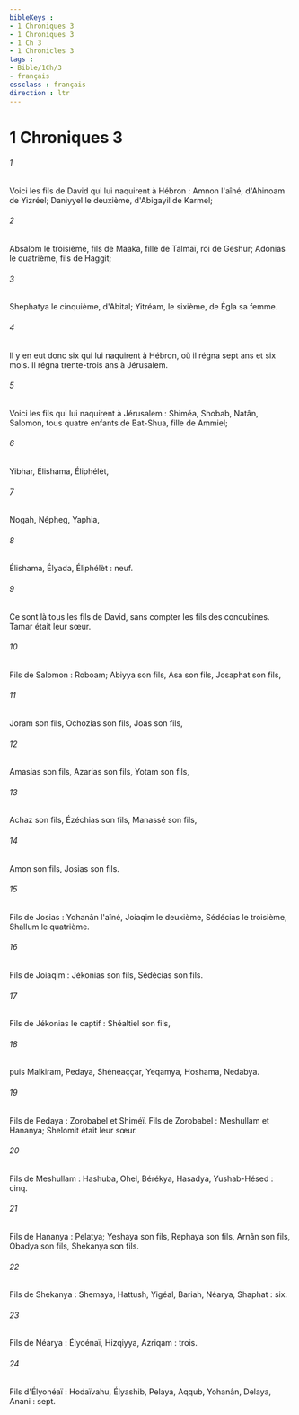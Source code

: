 ```yaml
---
bibleKeys : 
- 1 Chroniques 3
- 1 Chroniques 3
- 1 Ch 3
- 1 Chronicles 3
tags : 
- Bible/1Ch/3
- français
cssclass : français
direction : ltr
---
```


# 1 Chroniques 3

###### 1
Voici les fils de David qui lui naquirent à Hébron : Amnon l'aîné, d'Ahinoam de Yizréel; Daniyyel le deuxième, d'Abigayil de Karmel; 
###### 2
Absalom le troisième, fils de Maaka, fille de Talmaï, roi de Geshur; Adonias le quatrième, fils de Haggit; 
###### 3
Shephatya le cinquième, d'Abital; Yitréam, le sixième, de Égla sa femme. 
###### 4
Il y en eut donc six qui lui naquirent à Hébron, où il régna sept ans et six mois. Il régna trente-trois ans à Jérusalem. 
###### 5
Voici les fils qui lui naquirent à Jérusalem : Shiméa, Shobab, Natân, Salomon, tous quatre enfants de Bat-Shua, fille de Ammiel; 
###### 6
Yibhar, Élishama, Éliphélèt, 
###### 7
Nogah, Népheg, Yaphia, 
###### 8
Élishama, Élyada, Éliphélèt : neuf. 
###### 9
Ce sont là tous les fils de David, sans compter les fils des concubines. Tamar était leur sœur. 
###### 10
Fils de Salomon : Roboam; Abiyya son fils, Asa son fils, Josaphat son fils, 
###### 11
Joram son fils, Ochozias son fils, Joas son fils, 
###### 12
Amasias son fils, Azarias son fils, Yotam son fils, 
###### 13
Achaz son fils, Ézéchias son fils, Manassé son fils, 
###### 14
Amon son fils, Josias son fils. 
###### 15
Fils de Josias : Yohanân l'aîné, Joiaqim le deuxième, Sédécias le troisième, Shallum le quatrième. 
###### 16
Fils de Joiaqim : Jékonias son fils, Sédécias son fils. 
###### 17
Fils de Jékonias le captif : Shéaltiel son fils, 
###### 18
puis Malkiram, Pedaya, Shéneaççar, Yeqamya, Hoshama, Nedabya. 
###### 19
Fils de Pedaya : Zorobabel et Shiméï. Fils de Zorobabel : Meshullam et Hananya; Shelomit était leur sœur. 
###### 20
Fils de Meshullam : Hashuba, Ohel, Bérékya, Hasadya, Yushab-Hésed : cinq. 
###### 21
Fils de Hananya : Pelatya; Yeshaya son fils, Rephaya son fils, Arnân son fils, Obadya son fils, Shekanya son fils. 
###### 22
Fils de Shekanya : Shemaya, Hattush, Yigéal, Bariah, Néarya, Shaphat : six. 
###### 23
Fils de Néarya : Élyoénaï, Hizqiyya, Azriqam : trois. 
###### 24
Fils d'Élyonéaï : Hodaïvahu, Élyashib, Pelaya, Aqqub, Yohanân, Delaya, Anani : sept. 
